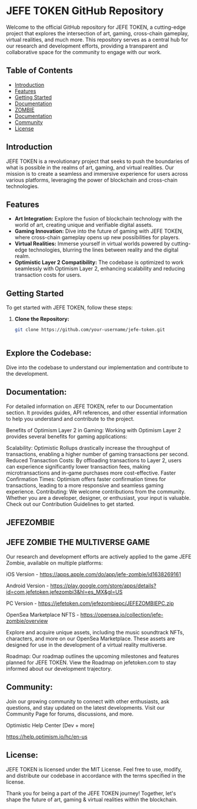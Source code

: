 # JEFE TOKEN GitHub Repository

Welcome to the official GitHub repository for JEFE TOKEN, a cutting-edge project that explores the intersection of art, gaming, cross-chain gameplay, virtual realities, and much more. This repository serves as a central hub for our research and development efforts, providing a transparent and collaborative space for the community to engage with our work.

## Table of Contents

- [Introduction](#introduction)
- [Features](#features)
- [Getting Started](#getting-started)
- [Documentation](#documentation)
- [ZOMBIE](#jefezombie)
- [Documentation](#documentation)
- [Community](#community)
- [License](#license)

## Introduction

JEFE TOKEN is a revolutionary project that seeks to push the boundaries of what is possible in the realms of art, gaming, and virtual realities. Our mission is to create a seamless and immersive experience for users across various platforms, leveraging the power of blockchain and cross-chain technologies.

## Features

- **Art Integration:** Explore the fusion of blockchain technology with the world of art, creating unique and verifiable digital assets.
- **Gaming Innovation:** Dive into the future of gaming with JEFE TOKEN, where cross-chain gameplay opens up new possibilities for players.
- **Virtual Realities:** Immerse yourself in virtual worlds powered by cutting-edge technologies, blurring the lines between reality and the digital realm.
- **Optimistic Layer 2 Compatibility:** The codebase is optimized to work seamlessly with Optimism Layer 2, enhancing scalability and reducing transaction costs for users.

## Getting Started

To get started with JEFE TOKEN, follow these steps:

1. **Clone the Repository:**
   ```bash
   git clone https://github.com/your-username/jefe-token.git



## Explore the Codebase:
Dive into the codebase to understand our implementation and contribute to the development.

## Documentation:
For detailed information on JEFE TOKEN, refer to our Documentation section. It provides guides, API references, and other essential information to help you understand and contribute to the project.

Benefits of Optimism Layer 2 in Gaming:
Working with Optimism Layer 2 provides several benefits for gaming applications:

Scalability: Optimistic Rollups drastically increase the throughput of transactions, enabling a higher number of gaming transactions per second.
Reduced Transaction Costs: By offloading transactions to Layer 2, users can experience significantly lower transaction fees, making microtransactions and in-game purchases more cost-effective.
Faster Confirmation Times: Optimism offers faster confirmation times for transactions, leading to a more responsive and seamless gaming experience.
Contributing:
We welcome contributions from the community. Whether you are a developer, designer, or enthusiast, your input is valuable. Check out our Contribution Guidelines to get started.

## JEFEZOMBIE
## JEFE ZOMBIE THE MULTIVERSE GAME

Our research and development efforts are actively applied to the game JEFE Zombie, available on multiple platforms:

iOS Version - https://apps.apple.com/do/app/jefe-zombie/id1638269161 

Android Version - https://play.google.com/store/apps/details?id=com.jefetoken.jefezombi3&hl=es_MX&gl=US

PC Version - https://jefetoken.com/jefezombiepc/JEFEZOMBIEPC.zip


OpenSea Marketplace NFTS - https://opensea.io/collection/jefe-zombie/overview

Explore and acquire unique assets, including the music soundtrack NFTs, characters, and more on our OpenSea Marketplace. These assets are designed for use in the development of a virtual reality multiverse.

Roadmap:
Our roadmap outlines the upcoming milestones and features planned for JEFE TOKEN. View the Roadmap on jefetoken.com to stay informed about our development trajectory.

## Community:
Join our growing community to connect with other enthusiasts, ask questions, and stay updated on the latest developments. Visit our Community Page for forums, discussions, and more.


Optimistic Help Center [Dev + more] 

https://help.optimism.io/hc/en-us

## License:
JEFE TOKEN is licensed under the MIT License. Feel free to use, modify, and distribute our codebase in accordance with the terms specified in the license.

Thank you for being a part of the JEFE TOKEN journey! Together, let's shape the future of art, gaming & virtual realities within the blockchain.


